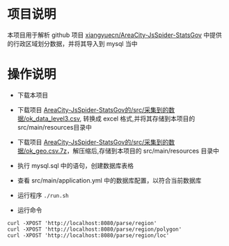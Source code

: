 # 项目说明

本项目用于解析 github 项目 [xiangyuecn/AreaCity-JsSpider-StatsGov](https://github.com/xiangyuecn/AreaCity-JsSpider-StatsGov/tree/master/assets)  中提供的行政区域划分数据，并将其导入到 mysql 当中

# 操作说明

* 下载本项目
* 下载项目 [AreaCity-JsSpider-StatsGov的/src/采集到的数据/ok_data_level3.csv](https://github.com/xiangyuecn/AreaCity-JsSpider-StatsGov/blob/master/src/%E9%87%87%E9%9B%86%E5%88%B0%E7%9A%84%E6%95%B0%E6%8D%AE/ok_data_level3.csv), 转换成 excel 格式,并将其存储到本项目的 src/main/resources目录中
* 下载项目 [AreaCity-JsSpider-StatsGov的/src/采集到的数据/ok_geo.csv.7z](https://github.com/xiangyuecn/AreaCity-JsSpider-StatsGov/blob/master/src/%E9%87%87%E9%9B%86%E5%88%B0%E7%9A%84%E6%95%B0%E6%8D%AE/ok_data_level3.csv)，解压缩后,存储到本项目的  src/main/resources 目录中
* 执行 mysql.sql 中的语句，创建数据库表格
* 查看 src/main/application.yml 中的数据库配置，以符合当前数据库
* 运行程序 ```./run.sh```

* 运行命令

```
curl -XPOST 'http://localhost:8080/parse/region'
curl -XPOST 'http://localhost:8080/parse/region/polygon'
curl -XPOST 'http://localhost:8080/parse/region/loc'
```
